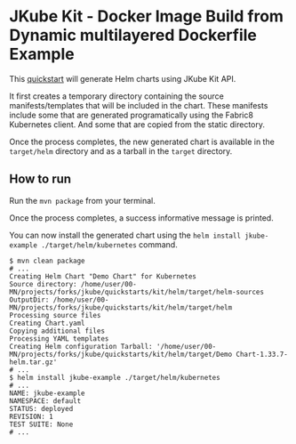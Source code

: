 # JKube Kit - Docker Image Build  from Dynamic multilayered Dockerfile Example

This [quickstart](../../../quickstarts) will generate Helm charts using JKube Kit API.

It first creates a temporary directory containing the source manifests/templates that will be included in the chart.
These manifests include some that are generated programatically using the Fabric8 Kubernetes client. And some that are
copied from the static directory.

Once the process completes, the new generated chart is available in the `target/helm` directory and as a tarball in the
`target` directory.

## How to run

Run the `mvn package` from your terminal.

Once the process completes, a success informative message is printed.

You can now install the generated chart using the `helm install jkube-example ./target/helm/kubernetes` command.


```shell script
$ mvn clean package
# ...
Creating Helm Chart "Demo Chart" for Kubernetes
Source directory: /home/user/00-MN/projects/forks/jkube/quickstarts/kit/helm/target/helm-sources
OutputDir: /home/user/00-MN/projects/forks/jkube/quickstarts/kit/helm/target/helm
Processing source files
Creating Chart.yaml
Copying additional files
Processing YAML templates
Creating Helm configuration Tarball: '/home/user/00-MN/projects/forks/jkube/quickstarts/kit/helm/target/Demo Chart-1.33.7-helm.tar.gz'
# ...
$ helm install jkube-example ./target/helm/kubernetes
# ...
NAME: jkube-example
NAMESPACE: default
STATUS: deployed
REVISION: 1
TEST SUITE: None
# ...
```
